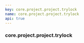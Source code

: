 ```yaml
---
key: core.project.project.trylock
name: core.project.project.trylock
api: true
---
```


### core.project.project.trylock
